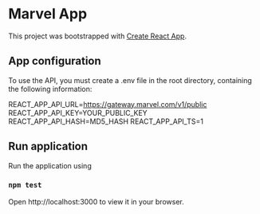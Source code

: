 # Marvel App

This project was bootstrapped with [Create React App](https://github.com/facebook/create-react-app).

## App configuration

To use the API, you must create a .env file in the root directory, containing the following information:

REACT_APP_API_URL=https://gateway.marvel.com/v1/public
REACT_APP_API_KEY=YOUR_PUBLIC_KEY
REACT_APP_API_HASH=MD5_HASH
REACT_APP_API_TS=1

## Run application

Run the application using

### `npm test`

Open http://localhost:3000 to view it in your browser.
